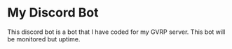 # My Discord Bot
This discord bot is a bot that I have coded for my GVRP server. This bot will be monitored but uptime.
